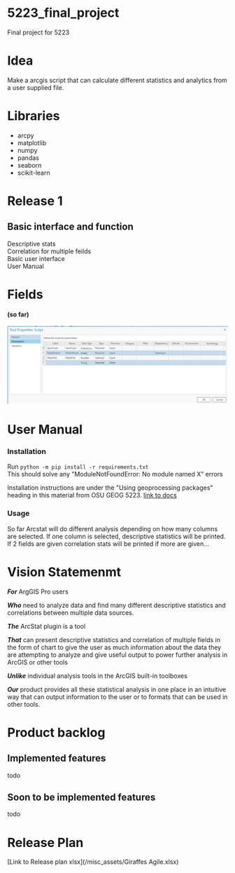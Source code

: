 # 5223_final_project

Final project for 5223

# Idea

Make a arcgis script that can calculate different statistics and analytics from a user supplied file.

# Libraries
* arcpy
* matplotlib
* numpy
* pandas
* seaborn
* scikit-learn

# Release 1

## Basic interface and function

Descriptive stats  
Correlation for multiple feilds  
Basic user interface  
User Manual

# Fields
#### (so far)
![image](./misc_assets/final_params_v0.PNG)

# User Manual
### Installation  
Run ```python -m pip install -r requirements.txt```  
This should solve any "ModuleNotFoundError: No module named X" errors  

Installation instructions are under the "Using geoprocessing packages" heading in this material from OSU GEOG 5223.
[link to docs](/misc_assets/script-tools.html)

### Usage  
So far Arcstat will do different analysis depending on how many columns are selected. If one column is selected, descriptive statistics will be printed. If 2 fields are given correlation stats will be printed if more are given...

# Vision Statemenmt
***For*** ArgGIS Pro users

***Who*** need to analyze data and find many different descriptive statistics and correlations between multiple data sources.

***The*** ArcStat plugin is a tool

***That*** can present descriptive statistics and correlation of multiple fields in the form of chart to give the user as much information about the data they are attempting to analyze and give useful output to power further analysis in ArcGIS or other tools

***Unlike*** individual analysis tools in the ArcGIS built-in toolboxes

***Our*** product provides all these statistical analysis in one place in an intuitive way that can output information to the user or to formats that can be used in other tools.


# Product backlog  
## Implemented features  
todo
## Soon to be implemented features  
todo

# Release Plan  
[Link to Release plan xlsx](/misc_assets/Giraffes Agile.xlsx)
